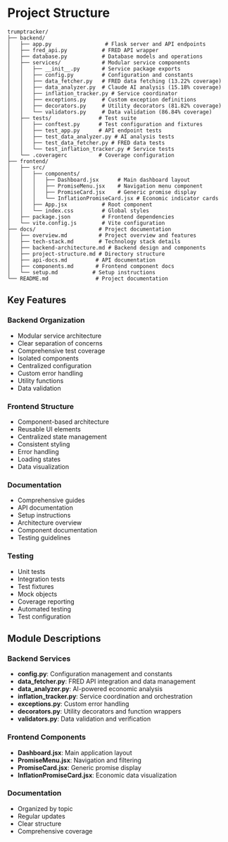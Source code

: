# Project Structure

```
trumptracker/
├── backend/
│   ├── app.py                 # Flask server and API endpoints
│   ├── fred_api.py           # FRED API wrapper
│   ├── database.py           # Database models and operations
│   ├── services/             # Modular service components
│   │   ├── __init__.py       # Service package exports
│   │   ├── config.py         # Configuration and constants
│   │   ├── data_fetcher.py   # FRED data fetching (13.22% coverage)
│   │   ├── data_analyzer.py  # Claude AI analysis (15.18% coverage)
│   │   ├── inflation_tracker.py # Service coordinator
│   │   ├── exceptions.py     # Custom exception definitions
│   │   ├── decorators.py     # Utility decorators (81.82% coverage)
│   │   └── validators.py     # Data validation (86.84% coverage)
│   ├── tests/               # Test suite
│   │   ├── conftest.py      # Test configuration and fixtures
│   │   ├── test_app.py      # API endpoint tests
│   │   ├── test_data_analyzer.py # AI analysis tests
│   │   ├── test_data_fetcher.py # FRED data tests
│   │   └── test_inflation_tracker.py # Service tests
│   └── .coveragerc          # Coverage configuration
├── frontend/
│   ├── src/
│   │   ├── components/
│   │   │   ├── Dashboard.jsx      # Main dashboard layout
│   │   │   ├── PromiseMenu.jsx    # Navigation menu component
│   │   │   ├── PromiseCard.jsx    # Generic promise display
│   │   │   └── InflationPromiseCard.jsx # Economic indicator cards
│   │   ├── App.jsx           # Root component
│   │   └── index.css         # Global styles
│   ├── package.json          # Frontend dependencies
│   └── vite.config.js        # Vite configuration
├── docs/                    # Project documentation
│   ├── overview.md          # Project overview and features
│   ├── tech-stack.md        # Technology stack details
│   ├── backend-architecture.md # Backend design and components
│   ├── project-structure.md # Directory structure
│   ├── api-docs.md         # API documentation
│   ├── components.md       # Frontend component docs
│   └── setup.md           # Setup instructions
└── README.md               # Project documentation
```

## Key Features

### Backend Organization
- Modular service architecture
- Clear separation of concerns
- Comprehensive test coverage
- Isolated components
- Centralized configuration
- Custom error handling
- Utility functions
- Data validation

### Frontend Structure
- Component-based architecture
- Reusable UI elements
- Centralized state management
- Consistent styling
- Error handling
- Loading states
- Data visualization

### Documentation
- Comprehensive guides
- API documentation
- Setup instructions
- Architecture overview
- Component documentation
- Testing guidelines

### Testing
- Unit tests
- Integration tests
- Test fixtures
- Mock objects
- Coverage reporting
- Automated testing
- Test configuration

## Module Descriptions

### Backend Services
- **config.py**: Configuration management and constants
- **data_fetcher.py**: FRED API integration and data management
- **data_analyzer.py**: AI-powered economic analysis
- **inflation_tracker.py**: Service coordination and orchestration
- **exceptions.py**: Custom error handling
- **decorators.py**: Utility decorators and function wrappers
- **validators.py**: Data validation and verification

### Frontend Components
- **Dashboard.jsx**: Main application layout
- **PromiseMenu.jsx**: Navigation and filtering
- **PromiseCard.jsx**: Generic promise display
- **InflationPromiseCard.jsx**: Economic data visualization

### Documentation
- Organized by topic
- Regular updates
- Clear structure
- Comprehensive coverage
